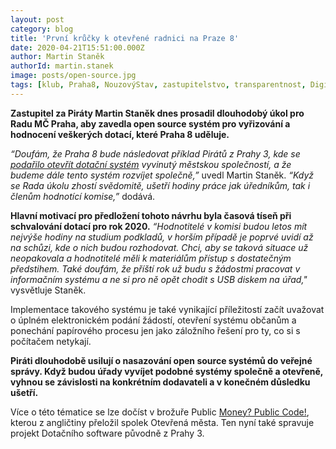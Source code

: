 ```yaml
---
layout: post
category: blog
title: 'První krůčky k otevřené radnici na Praze 8'
date: 2020-04-21T15:51:00.000Z
author: Martin Staněk
authorId: martin.stanek
image: posts/open-source.jpg
tags: [klub, Praha8, NouzovýStav, zastupitelstvo, transparentnost, Digitalizace]
---
```


**Zastupitel za Piráty Martin Staněk dnes prosadil dlouhodobý úkol pro Radu MČ Praha, aby zavedla open source systém pro vyřizování a hodnocení veškerých dotací, které Praha 8 uděluje.**

*“Doufám, že Praha 8 bude následovat příklad Pirátů z Prahy 3, kde se [podařilo otevřít dotační systém](https://www.lupa.cz/clanky/stepan-strebl-praha-3-open-source-software/) vyvinutý městskou společností, a že budeme dále tento systém rozvíjet společně,”* uvedl Martin Staněk. *“Když se Rada úkolu zhostí svědomitě, ušetří hodiny práce jak úředníkům, tak i členům hodnotící komise,”* dodává.

**Hlavní motivací pro předložení tohoto návrhu byla časová tíseň při schvalování dotací pro rok 2020.** *“Hodnotitelé v komisi budou letos mít nejvýše hodiny na studium podkladů, v horším případě je poprvé uvidí až na schůzi, kde o nich budou rozhodovat. Chci, aby se taková situace už neopakovala a hodnotitelé měli k materiálům přístup s dostatečným předstihem. Také doufám, že příští rok už budu s žádostmi pracovat v informačním systému a ne si pro ně opět chodit s USB diskem na úřad,"* vysvětluje Staněk.

Implementace takového systému je také vynikající příležitostí začít uvažovat o úplném elektronickém podání žádostí, otevření systému občanům a ponechání papírového procesu jen jako záložního řešení pro ty, co si s počítačem netykají.

**Piráti dlouhodobě usilují o nasazování open source systémů do veřejné správy. Když budou úřady vyvíjet podobné systémy společně a otevřeně, vyhnou se závislosti na konkrétním dodavateli a v konečném důsledku ušetří.**

Více o této tématice se lze dočíst v brožuře Public [Money? Public Code!](https://www.otevrenamesta.cz/media/docs/Public-money-public-code-cs.pdf), kterou z angličtiny přeložil spolek Otevřená města. Ten nyní také spravuje projekt Dotačního software původně z Prahy 3.


